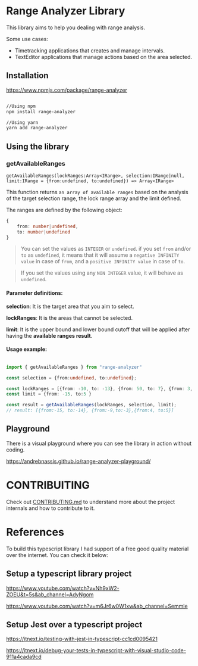 # Range Analyzer Library

This library aims to help you dealing with range analysis.

Some use cases:
 - Timetracking applications that creates and manage intervals.
 - TextEditor applications that manage actions based on the area selected.


## Installation
https://www.npmjs.com/package/range-analyzer

```bash

//Using npm
npm install range-analyzer

//Using yarn
yarn add range-analyzer

```
## Using the library
### getAvailableRanges

`getAvailableRanges(lockRanges:Array<IRange>, selection:IRange|null, limit:IRange = {from:undefined, to:undefined}) => Array<IRange>` 

 This function returns `an array of available ranges` based on the analysis of the target selection range, the lock range array and the limit defined. 

 The ranges are defined by the following object:

 ```typescript
 {
     from: number|undefined,
     to: number|undefined
 }
 ```
 
 > You can set the values as `INTEGER` or `undefined`. if you set `from` and/or `to` as `undefined`, it means that it will assume a `negative INFINITY value` in case of `from`, and a `positive INFINITY value` in case of `to`.

> If you set the values using any `NON INTEGER` value, it will behave as `undefined`.

#### Parameter definitions: 

__selection__: It is the target area that you aim to select. 

__lockRanges__: It is the areas that cannot be selected. 

__limit__: It is the upper bound and lower bound cutoff that will be applied after having the **available ranges result**. 


#### Usage example:

```typescript

import { getAvailableRanges } from "range-analyzer"

const selection = {from:undefined, to:undefined};

const lockRanges = [{from: -10, to: -13}, {from: 50, to: 7}, {from: 3, to: -2}, {from: -50, to:-17}];
const limit = {from: -15, to:5 }

const result = getAvailableRanges(lockRanges, selection, limit);
// result: [{from:-15, to:-14}, {from:-9,to:-3},{from:4, to:5}]

```
## Playground

There is a visual playground where you can see the library in action without coding.

https://andrebnassis.github.io/range-analyzer-playground/

# CONTRIBUITING

Check out [CONTRIBUTING.md](CONTRIBUTING.md) to understand more about the project internals and how to contribute to it.

# References

To build this typescript library I had support of a free good quality material over the internet. You can check it below:

## Setup a typescript library project

https://www.youtube.com/watch?v=Nh9xW2-ZOEU&t=5s&ab_channel=AdyNgom

https://www.youtube.com/watch?v=m6Jr6w0W1xw&ab_channel=Semmle

## Setup Jest over a typescript project

https://itnext.io/testing-with-jest-in-typescript-cc1cd0095421

https://itnext.io/debug-your-tests-in-typescript-with-visual-studio-code-911a4cada9cd


